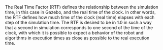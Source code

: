 The Real Time Factor (RTF) defines the relationship between the simulation time, in this case in Gazebo, and the real time of the clock. In other words, the RTF defines how much time of the clock (real time) elapses with each step of the simulation time.
The RTF is desired to be in 1.0 in such a way that a second in simulation corresponds to one second of the time of the clock, with which it is possible to expect a behavior of the robot and algorithms in execution times as close as possible to the real execution time.